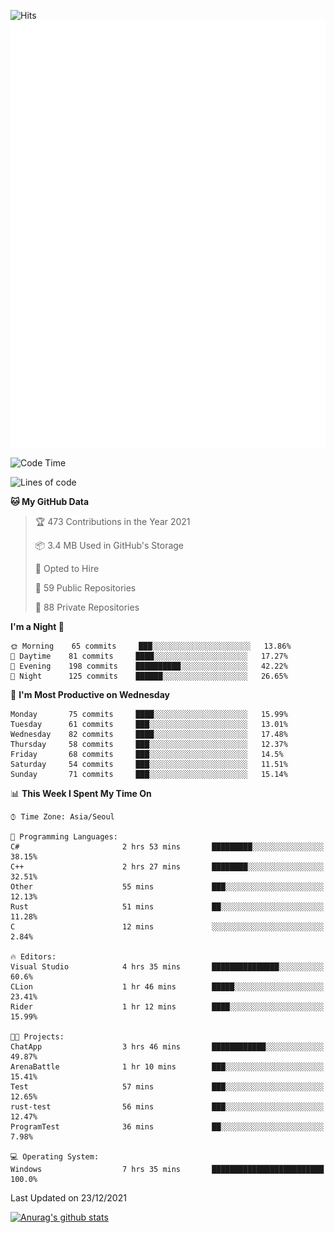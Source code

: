 ![Hits](https://hits.seeyoufarm.com/api/count/incr/badge.svg?url=https%3A%2F%2Fgithub.com%2Fkokose1234&count_bg=%2379C83D&title_bg=%23555555&icon=apple.svg&icon_color=%23E7E7E7&title=hits&edge_flat=false)
<br/>
![Metrics](https://github.com/kokose1234/kokose1234/blob/main/github-metrics.svg)

<!--START_SECTION:waka-->
![Code Time](http://img.shields.io/badge/Code%20Time-348%20hrs%2040%20mins-blue)

![Lines of code](https://img.shields.io/badge/From%20Hello%20World%20I%27ve%20Written-8%20Million%20lines%20of%20code-blue)

**🐱 My GitHub Data** 

> 🏆 473 Contributions in the Year 2021
 > 
> 📦 3.4 MB Used in GitHub's Storage 
 > 
> 💼 Opted to Hire
 > 
> 📜 59 Public Repositories 
 > 
> 🔑 88 Private Repositories  
 > 
**I'm a Night 🦉** 

```text
🌞 Morning    65 commits     ███░░░░░░░░░░░░░░░░░░░░░░   13.86% 
🌆 Daytime    81 commits     ████░░░░░░░░░░░░░░░░░░░░░   17.27% 
🌃 Evening    198 commits    ██████████░░░░░░░░░░░░░░░   42.22% 
🌙 Night      125 commits    ██████░░░░░░░░░░░░░░░░░░░   26.65%

```
📅 **I'm Most Productive on Wednesday** 

```text
Monday       75 commits     ████░░░░░░░░░░░░░░░░░░░░░   15.99% 
Tuesday      61 commits     ███░░░░░░░░░░░░░░░░░░░░░░   13.01% 
Wednesday    82 commits     ████░░░░░░░░░░░░░░░░░░░░░   17.48% 
Thursday     58 commits     ███░░░░░░░░░░░░░░░░░░░░░░   12.37% 
Friday       68 commits     ███░░░░░░░░░░░░░░░░░░░░░░   14.5% 
Saturday     54 commits     ███░░░░░░░░░░░░░░░░░░░░░░   11.51% 
Sunday       71 commits     ███░░░░░░░░░░░░░░░░░░░░░░   15.14%

```


📊 **This Week I Spent My Time On** 

```text
⌚︎ Time Zone: Asia/Seoul

💬 Programming Languages: 
C#                       2 hrs 53 mins       █████████░░░░░░░░░░░░░░░░   38.15% 
C++                      2 hrs 27 mins       ████████░░░░░░░░░░░░░░░░░   32.51% 
Other                    55 mins             ███░░░░░░░░░░░░░░░░░░░░░░   12.13% 
Rust                     51 mins             ██░░░░░░░░░░░░░░░░░░░░░░░   11.28% 
C                        12 mins             ░░░░░░░░░░░░░░░░░░░░░░░░░   2.84%

🔥 Editors: 
Visual Studio            4 hrs 35 mins       ███████████████░░░░░░░░░░   60.6% 
CLion                    1 hr 46 mins        █████░░░░░░░░░░░░░░░░░░░░   23.41% 
Rider                    1 hr 12 mins        ████░░░░░░░░░░░░░░░░░░░░░   15.99%

🐱‍💻 Projects: 
ChatApp                  3 hrs 46 mins       ████████████░░░░░░░░░░░░░   49.87% 
ArenaBattle              1 hr 10 mins        ███░░░░░░░░░░░░░░░░░░░░░░   15.41% 
Test                     57 mins             ███░░░░░░░░░░░░░░░░░░░░░░   12.65% 
rust-test                56 mins             ███░░░░░░░░░░░░░░░░░░░░░░   12.47% 
ProgramTest              36 mins             ██░░░░░░░░░░░░░░░░░░░░░░░   7.98%

💻 Operating System: 
Windows                  7 hrs 35 mins       █████████████████████████   100.0%

```


 Last Updated on 23/12/2021
<!--END_SECTION:waka-->

[![Anurag's github stats](https://github-readme-stats.vercel.app/api?username=kokose1234&theme=dracula)](https://github.com/anuraghazra/github-readme-stats)



	
